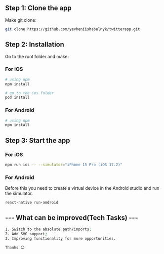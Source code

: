 ## Step 1: Clone the app

Make git clone:

```bash
git clone https://github.com/yevheniishabelnyk/twitterapp.git
```

## Step 2: Installation

Go to the root folder and make:

### For iOS

```bash
# using npm
npm install

# go to the ios folder
pod install
```

### For Android

```bash
# using npm
npm install
```

## Step 3: Start the app

### For iOS

```bash
npm run ios -- --simulator="iPhone 15 Pro (iOS 17.2)"
```

### For Android

Before this you need to create a virtual device in the Android studio and run the simulator.

```bash
react-native run-android
```

## --- What can be improved(Tech Tasks) ---

```bash
1. Switch to the absolute path/imports;
2. Add SVG support;
3. Improving functionality for more opportunities.

Thanks 😊
```
